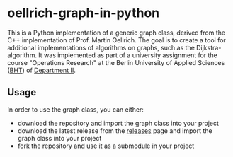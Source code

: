 # oellrich-graph-in-python
This is a Python implementation of a generic graph class, derived from the C++ implementation of Prof. Martin Oellrich. The goal is to create a tool for additional implementations of algorithms on graphs, such as the Dijkstra-algorithm. It was implemented as part of a university assignment for the course "Operations Research" at the Berlin University of Applied Sciences ([BHT](https://www.bht-berlin.de/)) of [Department II](https://www.bht-berlin.de/ii).

## Usage
In order to use the graph class, you can either:
* download the repository and import the graph class into your project
* download the latest release from the [releases](https://github.com/saschkoh/oellrich-graph-in-python/releases) page and import the graph class into your project
* fork the repository and use it as a submodule in your project